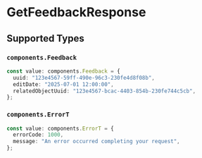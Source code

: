 # GetFeedbackResponse


## Supported Types

### `components.Feedback`

```typescript
const value: components.Feedback = {
  uuid: "123e4567-59ff-490e-96c3-230fe4d8f08b",
  editDate: "2025-07-01 12:00:00",
  relatedObjectUuid: "123e4567-bcac-4403-854b-230fe744c5cb",
};
```

### `components.ErrorT`

```typescript
const value: components.ErrorT = {
  errorCode: 1000,
  message: "An error occurred completing your request",
};
```

